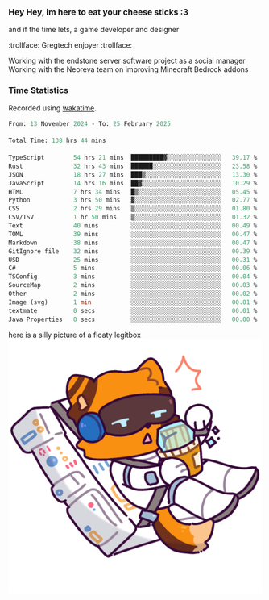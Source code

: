 ### Hey Hey, im here to eat your cheese sticks :3
and if the time lets, a game developer and designer

:trollface: Gregtech enjoyer :trollface:

Working with the endstone server software project as a social manager<br>
Working with the Neoreva team on improving Minecraft Bedrock addons

### Time Statistics
Recorded using [wakatime](https://wakatime.com).

<!--START_SECTION:waka-->

```ocaml
From: 13 November 2024 - To: 25 February 2025

Total Time: 138 hrs 44 mins

TypeScript        54 hrs 21 mins  █████████▓░░░░░░░░░░░░░░░   39.17 %
Rust              32 hrs 43 mins  ██████░░░░░░░░░░░░░░░░░░░   23.58 %
JSON              18 hrs 27 mins  ███▒░░░░░░░░░░░░░░░░░░░░░   13.30 %
JavaScript        14 hrs 16 mins  ██▓░░░░░░░░░░░░░░░░░░░░░░   10.29 %
HTML              7 hrs 34 mins   █▒░░░░░░░░░░░░░░░░░░░░░░░   05.45 %
Python            3 hrs 50 mins   ▓░░░░░░░░░░░░░░░░░░░░░░░░   02.77 %
CSS               2 hrs 29 mins   ▒░░░░░░░░░░░░░░░░░░░░░░░░   01.80 %
CSV/TSV           1 hr 50 mins    ▒░░░░░░░░░░░░░░░░░░░░░░░░   01.32 %
Text              40 mins         ░░░░░░░░░░░░░░░░░░░░░░░░░   00.49 %
TOML              39 mins         ░░░░░░░░░░░░░░░░░░░░░░░░░   00.47 %
Markdown          38 mins         ░░░░░░░░░░░░░░░░░░░░░░░░░   00.47 %
GitIgnore file    32 mins         ░░░░░░░░░░░░░░░░░░░░░░░░░   00.39 %
USD               25 mins         ░░░░░░░░░░░░░░░░░░░░░░░░░   00.31 %
C#                5 mins          ░░░░░░░░░░░░░░░░░░░░░░░░░   00.06 %
TSConfig          3 mins          ░░░░░░░░░░░░░░░░░░░░░░░░░   00.04 %
SourceMap         2 mins          ░░░░░░░░░░░░░░░░░░░░░░░░░   00.03 %
Other             2 mins          ░░░░░░░░░░░░░░░░░░░░░░░░░   00.02 %
Image (svg)       1 min           ░░░░░░░░░░░░░░░░░░░░░░░░░   00.01 %
textmate          0 secs          ░░░░░░░░░░░░░░░░░░░░░░░░░   00.01 %
Java Properties   0 secs          ░░░░░░░░░░░░░░░░░░░░░░░░░   00.00 %
```

<!--END_SECTION:waka-->

here is a silly picture of a floaty legitbox
![Silly legitbox](goobernoback_lower.png)
